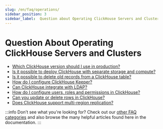```yaml
---
slug: /en/faq/operations/
sidebar_position: 3
sidebar_label:  Question about Operating ClickHouse Servers and Clusters
---
```


# Question About Operating ClickHouse Servers and Clusters

-   [Which ClickHouse version should I use in production?](/docs/en/faq/operations/production.md)
-   [Is it possible to deploy ClickHouse with separate storage and compute?](/docs/en/faq/operations/separate_storage.md)
-  [Is it possible to delete old records from a ClickHouse table?](/docs/en/faq/operations/delete-old-data.md)
-   [How do I configure ClickHouse Keeper?](/docs/en/guides/sre/keeper/index.md)
-   [Can ClickHouse integrate with LDAP?](/docs/en/guides/sre/user-management/configuring-ldap.md)
-   [How do I configure users, roles and permissions in ClickHouse?](/docs/en/guides/sre/user-management/index.md)
-   [Can you update or delete rows in ClickHouse?](/docs/en/guides/developer/mutations.md)
-   [Does ClickHouse support multi-region replication?](/docs/en/faq/operations/multi-region-replication.md)

:::info Don’t see what you're looking for?
Check out our [other FAQ categories](/docs/en/faq/) and also browse the many helpful articles found here in the documentation.
:::


